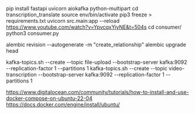 pip install fastapi uvicorn aiokafka python-multipart
cd transcription_translate
source env/bin/activate
pip3 freeze > requirements.txt
uvicorn src.main:app --reload
https://www.youtube.com/watch?v=YpvcqxYiyNE&t=504s
cd consumer/
python3 consumer.py

alembic revision --autogenerate -m "create_relationship"
alembic upgrade head

kafka-topics.sh --create --topic file-upload --bootstrap-server kafka:9092 --replication-factor 1 --partitions 1
kafka-topics.sh --create --topic video-transcription --bootstrap-server kafka:9092 --replication-factor 1 --partitions 1

https://www.digitalocean.com/community/tutorials/how-to-install-and-use-docker-compose-on-ubuntu-22-04
https://docs.docker.com/engine/install/ubuntu/
